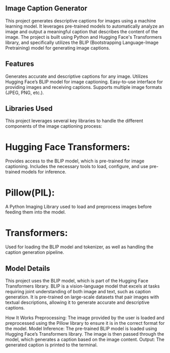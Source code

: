 ## Image Caption Generator

This project generates descriptive captions for images using a machine learning model. It leverages pre-trained models to automatically analyze an image and output a meaningful caption that describes the content of the image. The project is built using Python and Hugging Face's Transformers library, and specifically utilizes the BLIP (Bootstrapping Language-Image Pretraining) model for generating image captions.


## Features
Generates accurate and descriptive captions for any image.
Utilizes Hugging Face’s BLIP model for image captioning.
Easy-to-use interface for providing images and receiving captions.
Supports multiple image formats (JPEG, PNG, etc.).


## Libraries Used
This project leverages several key libraries to handle the different components of the image captioning process:


# Hugging Face Transformers:
Provides access to the BLIP model, which is pre-trained for image captioning.
Includes the necessary tools to load, configure, and use pre-trained models for inference.
# Pillow(PIL):
A Python Imaging Library used to load and preprocess images before feeding them into the model.
# Transformers:
Used for loading the BLIP model and tokenizer, as well as handling the caption generation pipeline.


## Model Details
This project uses the BLIP model, which is part of the Hugging Face Transformers library. BLIP is a vision-language model that excels at tasks requiring joint understanding of both image and text, such as caption generation. It is pre-trained on large-scale datasets that pair images with textual descriptions, allowing it to generate accurate and descriptive captions.


How It Works
Preprocessing:
The image provided by the user is loaded and preprocessed using the Pillow library to ensure it is in the correct format for the model.
Model Inference:
The pre-trained BLIP model is loaded using Hugging Face’s Transformers library. The image is then passed through the model, which generates a caption based on the image content.
Output:
The generated caption is printed to the terminal.



